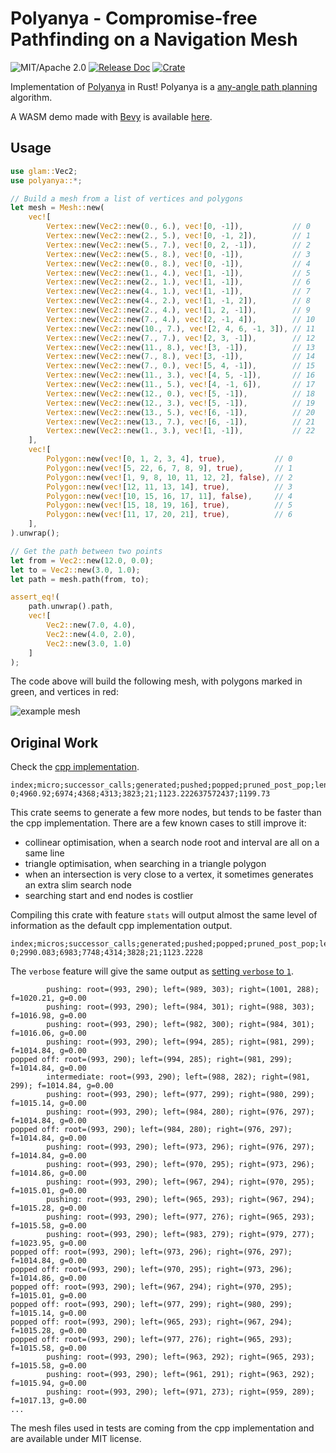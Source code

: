 # Polyanya - Compromise-free Pathfinding on a Navigation Mesh

![MIT/Apache 2.0](https://img.shields.io/badge/license-MIT%2FApache-blue.svg)
[![Release Doc](https://docs.rs/polyanya/badge.svg)](https://docs.rs/polyanya)
[![Crate](https://img.shields.io/crates/v/polyanya.svg)](https://crates.io/crates/polyanya)

Implementation of [Polyanya](https://www.ijcai.org/proceedings/2017/0070.pdf) in Rust! Polyanya is a [any-angle path planning](https://en.wikipedia.org/wiki/Any-angle_path_planning) algorithm.

A WASM demo made with [Bevy](https://bevyengine.org) is available [here](https://vleue.github.io/vleue_navigator/).

## Usage

```rust
use glam::Vec2;
use polyanya::*;

// Build a mesh from a list of vertices and polygons
let mesh = Mesh::new(
    vec![
        Vertex::new(Vec2::new(0., 6.), vec![0, -1]),           // 0
        Vertex::new(Vec2::new(2., 5.), vec![0, -1, 2]),        // 1
        Vertex::new(Vec2::new(5., 7.), vec![0, 2, -1]),        // 2
        Vertex::new(Vec2::new(5., 8.), vec![0, -1]),           // 3
        Vertex::new(Vec2::new(0., 8.), vec![0, -1]),           // 4
        Vertex::new(Vec2::new(1., 4.), vec![1, -1]),           // 5
        Vertex::new(Vec2::new(2., 1.), vec![1, -1]),           // 6
        Vertex::new(Vec2::new(4., 1.), vec![1, -1]),           // 7
        Vertex::new(Vec2::new(4., 2.), vec![1, -1, 2]),        // 8
        Vertex::new(Vec2::new(2., 4.), vec![1, 2, -1]),        // 9
        Vertex::new(Vec2::new(7., 4.), vec![2, -1, 4]),        // 10
        Vertex::new(Vec2::new(10., 7.), vec![2, 4, 6, -1, 3]), // 11
        Vertex::new(Vec2::new(7., 7.), vec![2, 3, -1]),        // 12
        Vertex::new(Vec2::new(11., 8.), vec![3, -1]),          // 13
        Vertex::new(Vec2::new(7., 8.), vec![3, -1]),           // 14
        Vertex::new(Vec2::new(7., 0.), vec![5, 4, -1]),        // 15
        Vertex::new(Vec2::new(11., 3.), vec![4, 5, -1]),       // 16
        Vertex::new(Vec2::new(11., 5.), vec![4, -1, 6]),       // 17
        Vertex::new(Vec2::new(12., 0.), vec![5, -1]),          // 18
        Vertex::new(Vec2::new(12., 3.), vec![5, -1]),          // 19
        Vertex::new(Vec2::new(13., 5.), vec![6, -1]),          // 20
        Vertex::new(Vec2::new(13., 7.), vec![6, -1]),          // 21
        Vertex::new(Vec2::new(1., 3.), vec![1, -1]),           // 22
    ],
    vec![
        Polygon::new(vec![0, 1, 2, 3, 4], true),           // 0
        Polygon::new(vec![5, 22, 6, 7, 8, 9], true),       // 1
        Polygon::new(vec![1, 9, 8, 10, 11, 12, 2], false), // 2
        Polygon::new(vec![12, 11, 13, 14], true),          // 3
        Polygon::new(vec![10, 15, 16, 17, 11], false),     // 4
        Polygon::new(vec![15, 18, 19, 16], true),          // 5
        Polygon::new(vec![11, 17, 20, 21], true),          // 6
    ],
).unwrap();

// Get the path between two points
let from = Vec2::new(12.0, 0.0);
let to = Vec2::new(3.0, 1.0);
let path = mesh.path(from, to);

assert_eq!(
    path.unwrap().path,
    vec![
        Vec2::new(7.0, 4.0),
        Vec2::new(4.0, 2.0),
        Vec2::new(3.0, 1.0)
    ]
);
```

The code above will build the following mesh, with polygons marked in green, and vertices in red:

![example mesh](https://raw.githubusercontent.com/vleue/polyanya/main/example-mesh.png)

## Original Work

Check the [cpp implementation](https://bitbucket.org/dharabor/pathfinding/src/master/anyangle/polyanya/).

```notrust
index;micro;successor_calls;generated;pushed;popped;pruned_post_pop;length;gridcost
0;4960.92;6974;4368;4313;3823;21;1123.222637572437;1199.73
```

This crate seems to generate a few more nodes, but tends to be faster than the cpp implementation. There are a few known cases to still improve it:

* collinear optimisation, when a search node root and interval are all on a same line
* triangle optimisation, when searching in a triangle polygon
* when an intersection is very close to a vertex, it sometimes generates an extra slim search node
* searching start and end nodes is costlier

Compiling this crate with feature `stats` will output almost the same level of information as the default cpp implementation output.

```notrust
index;micros;successor_calls;generated;pushed;popped;pruned_post_pop;length
0;2990.083;6983;7748;4314;3828;21;1123.2228
```

The `verbose` feature will give the same output as [setting `verbose` to `1`](https://bitbucket.org/dharabor/pathfinding/src/ce5b02e9d051d5f17addb359429104c0293decaf/anyangle/polyanya/scenariorunner.cpp#lines-20).

```notrust
        pushing: root=(993, 290); left=(989, 303); right=(1001, 288); f=1020.21, g=0.00
        pushing: root=(993, 290); left=(984, 301); right=(988, 303); f=1016.98, g=0.00
        pushing: root=(993, 290); left=(982, 300); right=(984, 301); f=1016.06, g=0.00
        pushing: root=(993, 290); left=(994, 285); right=(981, 299); f=1014.84, g=0.00
popped off: root=(993, 290); left=(994, 285); right=(981, 299); f=1014.84, g=0.00
        intermediate: root=(993, 290); left=(988, 282); right=(981, 299); f=1014.84, g=0.00
        pushing: root=(993, 290); left=(977, 299); right=(980, 299); f=1015.14, g=0.00
        pushing: root=(993, 290); left=(984, 280); right=(976, 297); f=1014.84, g=0.00
popped off: root=(993, 290); left=(984, 280); right=(976, 297); f=1014.84, g=0.00
        pushing: root=(993, 290); left=(973, 296); right=(976, 297); f=1014.84, g=0.00
        pushing: root=(993, 290); left=(970, 295); right=(973, 296); f=1014.86, g=0.00
        pushing: root=(993, 290); left=(967, 294); right=(970, 295); f=1015.01, g=0.00
        pushing: root=(993, 290); left=(965, 293); right=(967, 294); f=1015.28, g=0.00
        pushing: root=(993, 290); left=(977, 276); right=(965, 293); f=1015.58, g=0.00
        pushing: root=(993, 290); left=(983, 279); right=(979, 277); f=1023.95, g=0.00
popped off: root=(993, 290); left=(973, 296); right=(976, 297); f=1014.84, g=0.00
popped off: root=(993, 290); left=(970, 295); right=(973, 296); f=1014.86, g=0.00
popped off: root=(993, 290); left=(967, 294); right=(970, 295); f=1015.01, g=0.00
popped off: root=(993, 290); left=(977, 299); right=(980, 299); f=1015.14, g=0.00
popped off: root=(993, 290); left=(965, 293); right=(967, 294); f=1015.28, g=0.00
popped off: root=(993, 290); left=(977, 276); right=(965, 293); f=1015.58, g=0.00
        pushing: root=(993, 290); left=(963, 292); right=(965, 293); f=1015.58, g=0.00
        pushing: root=(993, 290); left=(961, 291); right=(963, 292); f=1015.94, g=0.00
        pushing: root=(993, 290); left=(971, 273); right=(959, 289); f=1017.13, g=0.00
...
```

The mesh files used in tests are coming from the cpp implementation and are available under MIT license.
